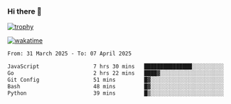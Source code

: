 ### Hi there 👋

[![trophy](https://github-profile-trophy.vercel.app/?username=cxnky&theme=dracula)](https://github.com/ryo-ma/github-profile-trophy)

[![wakatime](https://wakatime.com/badge/user/1c39c599-5497-41b9-a5be-2c4676e7fd23.svg)](https://wakatime.com/@1c39c599-5497-41b9-a5be-2c4676e7fd23)
<!--START_SECTION:waka-->

```txt
From: 31 March 2025 - To: 07 April 2025

JavaScript                 7 hrs 30 mins   ███████████████░░░░░░░░░░   59.38 %
Go                         2 hrs 22 mins   ████▓░░░░░░░░░░░░░░░░░░░░   18.80 %
Git Config                 51 mins         █▓░░░░░░░░░░░░░░░░░░░░░░░   06.78 %
Bash                       48 mins         █▓░░░░░░░░░░░░░░░░░░░░░░░   06.41 %
Python                     39 mins         █▒░░░░░░░░░░░░░░░░░░░░░░░   05.21 %
```

<!--END_SECTION:waka-->
